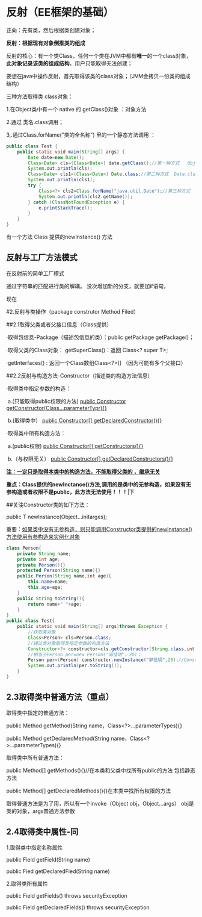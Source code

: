 # 反射（EE框架的基础）

正向：先有类，然后根据类创建对象；

**反射：根据现有对象倒推类的组成**

反射的核心：有一个类Class，任何一个类在JVM中都有**唯一**的一个class对象，**此对象记录该类的组成结构**，用户只能取得无法创建；

要想在java中操作反射，首先取得该类的class对象；（JVM会拷贝一份类的组成结构）

三种方法取得类 class对象：

1.在Object类中有一个 native 的 getClass()对象  ：对象方法

2.通过 类名.class调用；

3,.通过Class.forName("类的全名称") 里的一个静态方法调用 ：

```java
public class Test {
    public static void main(String[] args) {
        Date date=new Date();
        Class<Date> cls=(Class<Date>) date.getClass();//第一种方式   Object里的getClass()
        System.out.println(cls);
        Class<Date> cls1=(Class<Date>) Date.class;//第二种方式  Date.class
        System.out.println(cls1);
        try {
            Class<?> cls2=Class.forName("java.util.Date");//第三种方式  Class类里面的forName  
            System.out.println(cls2.getName());
        } catch (ClassNotFoundException e) {
            e.printStackTrace();
        }
    }
}
```



有一个方法 Class 提供的newInstance() 方法



## 反射与工厂方法模式

在反射前的简单工厂模式

通过字符串的匹配进行类的解耦。 没次增加新的分支，就要加if语句，

现在

#2.反射与类操作（package construtor Method Filed）

##2.1取得父类或者父接口信息（Class提供）

  ·取得包信息-Package（描述包信息的类）：public getPackage getPackage()；

  ·取得父类的Class对象：   getSuperClass()：返回 Class<? super T>;

  ·getInterfaces() :  返回一个Class数组Class<?>[]    （因为可能有多个父接口）

##2.2反射与构造方法-Constructor（描述类的构造方法信息）

·取得类中指定参数的构造：

​	a.(只能取得public权限的方法)     <u>public Constructor getConstructor(Class...parameterTypr){}</u>

​	b.(取得类中）  <u>public Constructor[] getDeclaredConstructor(){}</u>

·取得类中所有构造方法：

​	a.(public权限)					<u>public Constructor[]  getConstructors(){}</u>

​     	b.（与权限无关）				<u>public Constructor[] getDeclaredConstructors(){}</u>

<u>**注：一定只是取得本类中的构造方法，不能取得父类的  ，继承无关**</u>



**重点：Class提供的newInctance()方法,调用的是类中的无参构造，如果没有无参构造或者权限不是public，此方法无法使用！！！**|下

##关注Constructor类的如下方法：

public T newInstance(Object...initarges);

重要：<u>如果类中没有无参构造，则只能调用Constructor类提供的newInstance()方法使用有参构造来实例化对象</u>

```java
class Person{
    private String name;
    private int age;
    private Person(){}
    protected Person(String name){}
    public Person(String name,int age){
        this.name=name;
        this.age=age;
    }
    public String toString(){
        return name+" "+age;
    }
}
public class Test{
    public static void main(String[] args)throws Exception {
        //获取类对象
        Class<Person> cls=Person.class;
        //通过类对象取得类指定参数的构造方法
        Constructor<?> constructor=cls.getConstructor(String.class,int.class);
        //相当于Person per=new Person("郭佳玥"，20)；
        Person per=(Person) constructor.newInstance("郭佳玥",20);//Constructor类的无参构造
        System.out.println(per.toString());
    }
}
```

## 2.3取得类中普通方法（重点）

取得类中指定的普通方法：

public Method getMethod(String name，Class<?>...parameterTypes){}

public Method getDeclaredMethod(String name，Class<?>...parameterTypes){}

取得类中所有普通方法：

public Method[] getMethods(){}//在本类和父类中找所有public的方法 包括静态方法

public Method[] getDeclaredMethods(){}在本类中找所有权限的方法

取得普通方法是为了用，所以有一个invoke（Object obj，Object...args）  obj是类的对象，args普通方法参数





## 2.4取得类中属性-同

1.取得类中指定名称属性

public Field getField(String name)

public Fied getDeclaredFied(String name)

2.取得类所有属性

public Field getFields() throws securityException

public Field getDeclaredFields() throws securityException

